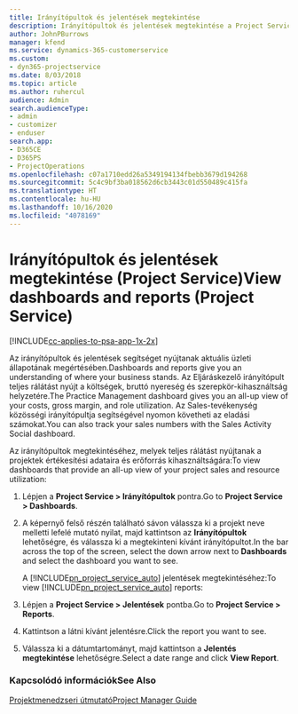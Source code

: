 ```yaml
---
title: Irányítópultok és jelentések megtekintése
description: Irányítópultok és jelentések megtekintése a Project Service szolgáltatásban
author: JohnPBurrows
manager: kfend
ms.service: dynamics-365-customerservice
ms.custom:
- dyn365-projectservice
ms.date: 8/03/2018
ms.topic: article
ms.author: ruhercul
audience: Admin
search.audienceType:
- admin
- customizer
- enduser
search.app:
- D365CE
- D365PS
- ProjectOperations
ms.openlocfilehash: c07a1710edd26a5349194134fbebb3679d194268
ms.sourcegitcommit: 5c4c9bf3ba018562d6cb3443c01d550489c415fa
ms.translationtype: HT
ms.contentlocale: hu-HU
ms.lasthandoff: 10/16/2020
ms.locfileid: "4078169"
---
```

# <a name="view-dashboards-and-reports-project-service"></a><span data-ttu-id="f8786-103">Irányítópultok és jelentések megtekintése (Project Service)</span><span class="sxs-lookup"><span data-stu-id="f8786-103">View dashboards and reports (Project Service)</span></span>

[!INCLUDE[cc-applies-to-psa-app-1x-2x](../includes/cc-applies-to-psa-app-1x-2x.md)]

<span data-ttu-id="f8786-104">Az irányítópultok és jelentések segítséget nyújtanak aktuális üzleti állapotának megértésében.</span><span class="sxs-lookup"><span data-stu-id="f8786-104">Dashboards and reports give you an understanding of where your business stands.</span></span> <span data-ttu-id="f8786-105">Az Eljáráskezelő irányítópult teljes rálátást nyújt a költségek, bruttó nyereség és szerepkör-kihasználtság helyzetére.</span><span class="sxs-lookup"><span data-stu-id="f8786-105">The Practice Management dashboard gives you an all-up view of your costs, gross margin, and role utilization.</span></span> <span data-ttu-id="f8786-106">Az Sales-tevékenység közösségi irányítópultja segítségével nyomon követheti az eladási számokat.</span><span class="sxs-lookup"><span data-stu-id="f8786-106">You can also track your sales numbers with the Sales Activity Social dashboard.</span></span>  
  
 <span data-ttu-id="f8786-107">Az irányítópultok megtekintéséhez, melyek teljes rálátást nyújtanak a projektek értékesítési adataira és erőforrás kihasználtságára:</span><span class="sxs-lookup"><span data-stu-id="f8786-107">To view dashboards that provide an all-up view of your project sales and resource utilization:</span></span>  
  
1. <span data-ttu-id="f8786-108">Lépjen a **Project Service > Irányítópultok** pontra.</span><span class="sxs-lookup"><span data-stu-id="f8786-108">Go to **Project Service > Dashboards**.</span></span>  
  
2. <span data-ttu-id="f8786-109">A képernyő felső részén található sávon válassza ki a projekt neve melletti lefelé mutató nyilat, majd kattintson az **Irányítópultok** lehetőségre, és válassza ki a megtekinteni kívánt irányítópultot.</span><span class="sxs-lookup"><span data-stu-id="f8786-109">In the bar across the top of the screen, select the down arrow next to **Dashboards** and select the dashboard you want to see.</span></span>  
  
   <span data-ttu-id="f8786-110">A [!INCLUDE[pn_project_service_auto](../includes/pn-project-service-auto.md)] jelentések megtekintéséhez:</span><span class="sxs-lookup"><span data-stu-id="f8786-110">To view [!INCLUDE[pn_project_service_auto](../includes/pn-project-service-auto.md)] reports:</span></span>  
  
3. <span data-ttu-id="f8786-111">Lépjen a **Project Service > Jelentések** pontba.</span><span class="sxs-lookup"><span data-stu-id="f8786-111">Go to **Project Service > Reports**.</span></span>  
  
4. <span data-ttu-id="f8786-112">Kattintson a látni kívánt jelentésre.</span><span class="sxs-lookup"><span data-stu-id="f8786-112">Click the report you want to see.</span></span>  
  
5. <span data-ttu-id="f8786-113">Válassza ki a dátumtartományt, majd kattintson a **Jelentés megtekintése** lehetőségre.</span><span class="sxs-lookup"><span data-stu-id="f8786-113">Select a date range and click **View Report**.</span></span>  
  
### <a name="see-also"></a><span data-ttu-id="f8786-114">Kapcsolódó információk</span><span class="sxs-lookup"><span data-stu-id="f8786-114">See Also</span></span>  
 [<span data-ttu-id="f8786-115">Projektmenedzseri útmutató</span><span class="sxs-lookup"><span data-stu-id="f8786-115">Project Manager Guide</span></span>](../psa/project-manager-guide.md)

